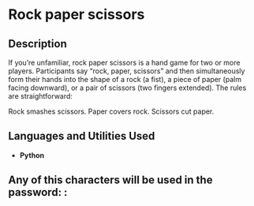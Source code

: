<h1>Rock paper scissors</h1>

<h2>Description</h2>

If you’re unfamiliar, rock paper scissors is a hand game for two or more players. Participants say “rock, paper, scissors” and then simultaneously form their hands into the shape of a rock (a fist), a piece of paper (palm facing downward), or a pair of scissors (two fingers extended). The rules are straightforward:

Rock smashes scissors.
Paper covers rock.
Scissors cut paper.

<h2>Languages and Utilities Used</h2>

- <b>Python</b> 

<h2>Any of this characters will be used in the password: :</h2>


